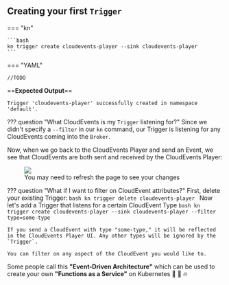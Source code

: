 ## Creating your first `Trigger`
=== "kn"

    ```bash
    kn trigger create cloudevents-player --sink cloudevents-player
    ```

=== "YAML"

    //TODO

==**Expected Output**==
```{ .bash .no-copy }
Trigger 'cloudevents-player' successfully created in namespace 'default'.
```

??? question "What CloudEvents is my `Trigger` listening for?"
    Since we didn't specify a `--filter` in our `kn` command, our Trigger is listening for any CloudEvents coming into the `Broker`.

Now, when we go back to the CloudEvents Player and send an Event, we see that CloudEvents are both sent and received by the CloudEvents Player:

<figure>
  <img src="https://user-images.githubusercontent.com/16281246/116411017-4f13d480-a803-11eb-9982-cd9012781fe6.png" draggable="false">
  <figcaption>You may need to refresh the page to see your changes</figcaption>
</figure>



??? question "What if I want to filter on CloudEvent attributes?"
    First, delete your existing Trigger:
    ```bash
      kn trigger delete cloudevents-player
    ```
    Now let's add a Trigger that listens for a certain CloudEvent Type
    ```bash
      kn trigger create cloudevents-player --sink cloudevents-player --filter type=some-type
    ```

    If you send a CloudEvent with type "some-type," it will be reflected in the CloudEvents Player UI. Any other types will be ignored by the `Trigger`.

    You can filter on any aspect of the CloudEvent you would like to.


Some people call this **"Event-Driven Architecture"** which can be used to create your own **"Functions as a Service"** on Kubernetes :tada: :taco: :fire:
